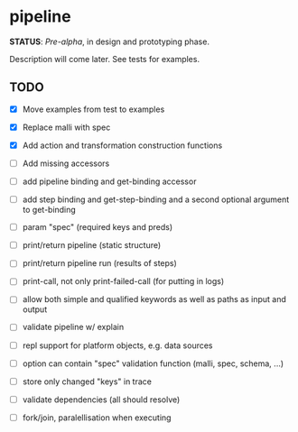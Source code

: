# pipeline

**STATUS**: *Pre-alpha*, in design and prototyping phase.

Description will come later. See tests for examples.


## TODO

* [x] Move examples from test to examples
* [x] Replace malli with spec
* [x] Add action and transformation construction functions
* [ ] Add missing accessors
* [ ] add pipeline binding and get-binding accessor
* [ ] add step binding and get-step-binding and a second optional argument to get-binding
* [ ] param "spec" (required keys and preds)
* [ ] print/return pipeline (static structure)
* [ ] print/return pipeline run (results of steps)
* [ ] print-call, not only print-failed-call (for putting in logs)
* [ ] allow both simple and qualified keywords as well as paths as input and output
* [ ] validate pipeline w/ explain
* [ ] repl support for platform objects, e.g. data sources
* [ ] option can contain "spec" validation function (malli, spec, schema, ...)
* [ ] store only changed "keys" in trace
* [ ] validate dependencies (all should resolve)
* [ ] fork/join, paralellisation when executing





